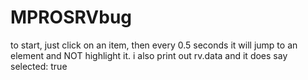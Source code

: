 # MPROSRVbug
to start, just click on an item, then every 0.5 seconds it will jump to an element and NOT highlight it. i also print out rv.data and it does say selected: true 
